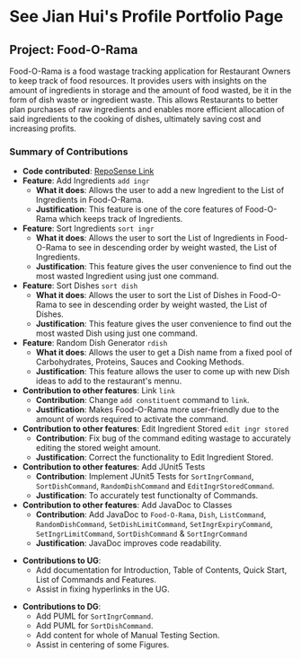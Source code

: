 # See Jian Hui's Profile Portfolio Page

## Project: Food-O-Rama

Food-O-Rama is a food wastage tracking application for Restaurant Owners to keep track of food resources. It provides
users with insights on the amount of ingredients in storage and the amount of food wasted, be it in the form of dish
waste or ingredient waste. This allows Restaurants to better plan purchases of raw ingredients and enables more
efficient allocation of said ingredients to the cooking of dishes, ultimately saving cost and increasing profits.

### Summary of Contributions

* **Code
  contributed**: [RepoSense Link](https://nus-cs2113-ay2122s1.github.io/tp-dashboard/?search=jhsee5&sort=groupTitle&sortWithin=title&timeframe=commit&mergegroup=&groupSelect=groupByRepos&breakdown=true&checkedFileTypes=docs~functional-code~test-code~other&since=2021-09-25&tabOpen=true&tabType=authorship&zFR=false&tabAuthor=jhsee5&tabRepo=AY2122S1-CS2113T-W11-4%2Ftp%5Bmaster%5D&authorshipIsMergeGroup=false&authorshipFileTypes=docs~functional-code~test-code~other&authorshipIsBinaryFileTypeChecked=false)
* **Feature**: Add Ingredients `add ingr`
    * **What it does**: Allows the user to add a new Ingredient to the List of Ingredients in Food-O-Rama.
    * **Justification**: This feature is one of the core features of Food-O-Rama which keeps track of Ingredients.
* **Feature**: Sort Ingredients `sort ingr`
    * **What it does**: Allows the user to sort the List of Ingredients in Food-O-Rama to see in descending order by
      weight wasted, the List of Ingredients.
    * **Justification**: This feature gives the user convenience to find out the most wasted Ingredient using just one
      command.
* **Feature**: Sort Dishes `sort dish`
    * **What it does**: Allows the user to sort the List of Dishes in Food-O-Rama to see in descending order by weight
      wasted, the List of Dishes.
    * **Justification**: This feature gives the user convenience to find out the most wasted Dish using just one
      command.
* **Feature**: Random Dish Generator `rdish`
    * **What it does**: Allows the user to get a Dish name from a fixed pool of Carbohydrates, Proteins, Sauces and
      Cooking Methods.
    * **Justification**: This feature allows the user to come up with new Dish ideas to add to the restaurant's mennu.
* **Contribution to other features**: Link `link`
    * **Contribution**: Change `add constituent` command to `link`.
    * **Justification**: Makes Food-O-Rama more user-friendly due to the amount of words required to activate the
      command.
* **Contribution to other features**: Edit Ingredient Stored `edit ingr stored`
    * **Contribution**: Fix bug of the command editing wastage to accurately editing the stored weight amount.
    * **Justification**: Correct the functionality to Edit Ingredient Stored.
* **Contribution to other features**: Add JUnit5 Tests
    * **Contribution**: Implement JUnit5 Tests for `SortIngrCommand`, `SortDishCommand`, `RandomDishCommand` and
      `EditIngrStoredCommand`.
    * **Justification**: To accurately test functionalty of Commands.
* **Contribution to other features**: Add JavaDoc to Classes
    * **Contribution**: Add JavaDoc to `Food-O-Rama`, `Dish`, `ListCommand`, `RandomDishCommand`, `SetDishLimitCommand`, `SetIngrExpiryCommand`,
      `SetIngrLimitCommand`, `SortDishCommand` & `SortIngrCommand`
    * **Justification**: JavaDoc improves code readability.

<div style="page-break-after: always;"></div>

* **Contributions to UG**:
    * Add documentation for Introduction, Table of Contents, Quick Start, List of Commands and Features.
    * Assist in fixing hyperlinks in the UG.

<div style="page-break-after: always;"></div>

* **Contributions to DG**:
    * Add PUML for `SortIngrCommand`.
    * Add PUML for `SortDishCommand`.
    * Add content for whole of Manual Testing Section.
    * Assist in centering of some Figures.


